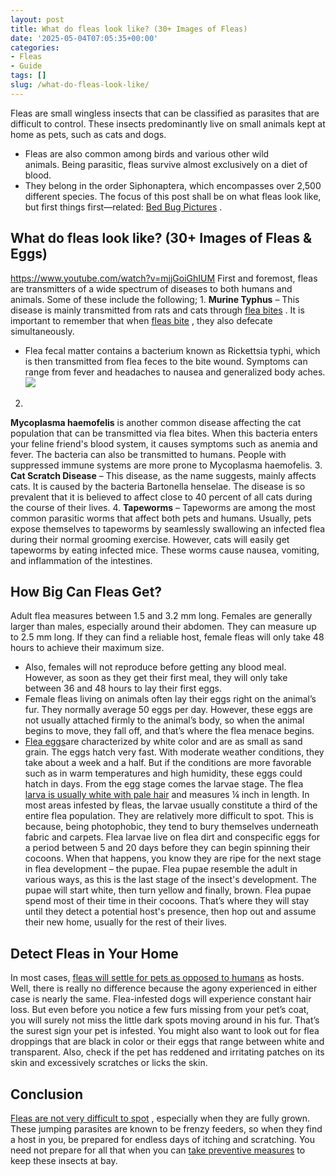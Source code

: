 ```yaml
---
layout: post
title: What do fleas look like? (30+ Images of Fleas)
date: '2025-05-04T07:05:35+00:00'
categories:
- Fleas
- Guide
tags: []
slug: /what-do-fleas-look-like/
---
```


Fleas are small wingless insects that can be classified as parasites that are difficult to control. These insects predominantly live on small animals kept at home as pets, such as cats and dogs.
- Fleas are also common among birds and various other wild animals. Being parasitic, fleas survive almost exclusively on a diet of blood.
- They belong in the order Siphonaptera, which encompasses over 2,500 different species.
The focus of this post shall be on what fleas look like, but first things first—related:
[Bed Bug Pictures](https://pestpolicy.com/pictures-of-bed-bugs/)
.
## What do fleas look like? (30+ Images of Fleas & Eggs)
https://www.youtube.com/watch?v=mjjGoiGhIUM
First and foremost, fleas are transmitters of a wide spectrum of diseases to both humans and animals. Some of these include the following;
1.
**Murine Typhus**
– This disease is mainly transmitted from rats and cats through
[flea bites](https://pestpolicy.com/do-fleas-bite-humans/)
. It is important to remember that when
[fleas bite](https://pestpolicy.com/flea-bites-vs-bed-bug-bites/)
, they also defecate simultaneously.
- Flea fecal matter contains a bacterium known as Rickettsia typhi, which is then transmitted from flea feces to the bite wound. Symptoms can range from fever and headaches to nausea and generalized body aches.
![](/assets/img/03/What-do-fleas-look-like-300x203.png)
2.
**Mycoplasma haemofelis**
is another common disease affecting the cat population that can be transmitted via flea bites.
When this bacteria enters your feline friend's blood system, it causes symptoms such as anemia and fever. The bacteria can also be transmitted to humans. People with suppressed immune systems are more prone to Mycoplasma haemofelis.
3.
**Cat Scratch Disease**
– This disease, as the name suggests, mainly affects cats. It is caused by the bacteria Bartonella henselae. The disease is so prevalent that it is believed to affect close to 40 percent of all cats during the course of their lives.
4.
**Tapeworms**
– Tapeworms are among the most common parasitic worms that affect both pets and humans.
Usually, pets expose themselves to tapeworms by seamlessly swallowing an infected flea during their normal grooming exercise.
However, cats will easily get tapeworms by eating infected mice. These worms cause nausea, vomiting, and inflammation of the intestines.
## How Big Can Fleas Get?
Adult flea measures between 1.5 and 3.2 mm long. Females are generally larger than males, especially around their abdomen. They can measure up to 2.5 mm long. If they can find a reliable host, female fleas will only take 48 hours to achieve their maximum size.
- Also, females will not reproduce before getting any blood meal. However, as soon as they get their first meal, they will only take between 36 and 48 hours to lay their first eggs.
- Female fleas living on animals often lay their eggs right on the animal’s fur. They normally average 50 eggs per day. However, these eggs are not usually attached firmly to the animal’s body, so when the animal begins to move, they fall off, and that’s where the flea menace begins.
- [Flea eggs](https://pestpolicy.com/what-do-flea-eggs-look-like/)are characterized by white color and are as small as sand grain. The eggs hatch very fast. With moderate weather conditions, they take about a week and a half. But if the conditions are more favorable such as in warm temperatures and high humidity, these eggs could hatch in days.
From the egg stage comes the larvae stage. The flea
[larva is usually white with pale hair](https://pestpolicy.com/what-do-flea-larvae-look-like/)
and measures ¼ inch in length. In most areas infested by fleas, the larvae usually constitute a third of the entire flea population.
They are relatively more difficult to spot. This is because, being photophobic, they tend to bury themselves underneath fabric and carpets. Flea larvae live on flea dirt and conspecific eggs for a period between 5 and 20 days before they can begin spinning their cocoons.
When that happens, you know they are ripe for the next stage in flea development – the pupae. Flea pupae resemble the adult in various ways, as this is the last stage of the insect's development.
The pupae will start white, then turn yellow and finally, brown. Flea pupae spend most of their time in their cocoons. That’s where they will stay until they detect a potential host's presence, then hop out and assume their new home, usually for the rest of their lives.
## Detect Fleas in Your Home
In most cases,
[fleas will settle for pets as opposed to humans](https://pestpolicy.com/do-fleas-stay-on-humans/)
as hosts. Well, there is really no difference because the agony experienced in either case is nearly the same. Flea-infested dogs will experience constant hair loss.
But even before you notice a few furs missing from your pet’s coat, you will surely not miss the little dark spots moving around in his fur.
That’s the surest sign your pet is infested. You might also want to look out for flea droppings that are black in color or their eggs that range between white and transparent. Also, check if the pet has reddened and irritating patches on its skin and excessively scratches or licks the skin.
## Conclusion
[Fleas are not very difficult to spot](https://pestpolicy.com/where-do-fleas-hide/)
, especially when they are fully grown. These jumping parasites are known to be frenzy feeders, so when they find a host in you, be prepared for endless days of itching and scratching.
You need not prepare for all that when you can
[take preventive measures](https://entomology.ca.uky.edu/ef602)
to keep these insects at bay.
